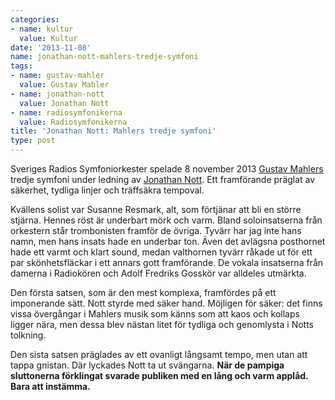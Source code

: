 ```yaml
---
categories:
- name: kultur
  value: Kultur
date: '2013-11-08'
name: jonathan-nott-mahlers-tredje-symfoni
tags:
- name: gustav-mahler
  value: Gustav Mahler
- name: jonathan-nott
  value: Jonathan Nott
- name: radiosymfonikerna
  value: Radiosymfonikerna
title: 'Jonathan Nott: Mahlers tredje symfoni'
type: post
---
```

Sveriges Radios Symfoniorkester spelade 8 november 2013 [Gustav Mahlers](http://sv.wikipedia.org/wiki/Gustav_Mahler) tredje symfoni  under ledning av [Jonathan Nott](http://en.wikipedia.org/wiki/Jonathan_Nott). Ett framförande präglat av säkerhet, tydliga linjer och träffsäkra tempoval.

Kvällens solist var Susanne Resmark, alt, som förtjänar att bli en större stjärna. Hennes röst är underbart mörk och varm. Bland soloinsatserna från orkestern står trombonisten framför de övriga. Tyvärr har jag inte hans namn, men hans insats hade en underbar ton. Även det avlägsna posthornet hade ett varmt och klart sound, medan valthornen tyvärr råkade ut för ett par skönhetsfläckar i ett annars gott framförande. De vokala insatserna från damerna i Radiokören och Adolf Fredriks Gosskör var alldeles utmärkta. 

Den första satsen, som är den mest komplexa, framfördes på ett imponerande sätt. Nott styrde med säker hand. Möjligen för säker: det finns vissa övergångar i Mahlers musik som känns som att kaos och kollaps ligger nära, men dessa blev nästan litet för tydliga och genomlysta i Notts tolkning.

Den sista satsen präglades av ett ovanligt långsamt tempo, men utan att tappa gnistan. Där lyckades Nott ta ut svängarna. **När de pampiga sluttonerna förklingat svarade publiken med en lång och varm applåd. Bara att instämma.**

